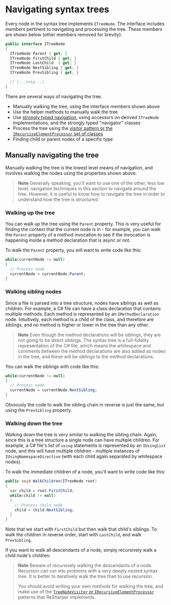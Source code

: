 # Navigating syntax trees

Every node in the syntax tree implements `ITreeNode`. The interface includes members pertinent to navigating and processing the tree. These members are shown below (other members removed for brevity):

```cs
public interface ITreeNode
{
  ITreeNode Parent { get; }
  ITreeNode FirstChild { get; }
  ITreeNode LastChild  { get; }
  ITreeNode NextSibling { get; }
  ITreeNode PrevSibling { get; }

  // [...snip...]
}
```

There are several ways of navigating the tree.

* Manually walking the tree, using the interface members shown above
* Use the helper methods to manually walk the tree
* Use [strongly typed navigation](SyntaxTrees/StronglyTypedNavigation.md), using accessors on derived `ITreeNode` implementations, and the strongly typed "navigator" classes
* Process the tree using the [visitor pattern or the `IRecursiveElementProcessor` set of classes](SyntaxTrees/RecursiveNavigation.md)
* Finding child or parent nodes of a specific type

## Manually navigating the tree

Manually walking the tree is the lowest level means of navigation, and involves walking the nodes using the properties shown above.

> **Note** Generally speaking, you'll want to use one of the other, less low level, navigation techniques in this section to navigate around the tree. However, it is useful to know how to navigate the tree in order to understand how the tree is structured.

### Walking up the tree

You can walk up the tree using the `Parent` property. This is very useful for finding the context that the current node is in - for example, you can walk the `Parent` property of a method invocation to see if the invocation is happening inside a method declaration that is async or not.

To walk the `Parent` property, you will want to write code like this:

```cs
while(currentNode != null)
{
  // Process node
  currentNode = currentNode.Parent;
}
```

### Walking sibling nodes

Since a file is parsed into a tree structure, nodes have siblings as well as children. For example, a C# file can have a class declaration that contains multiple methods. Each method is represented by an `IMethodDeclaration` node. Intuitively, each method is a child of the class, and therefore are siblings, and no method is higher or lower in the tree than any other.

> **Note** Even though the method declarations will be siblings, they are not going to be direct siblings. The syntax tree is a full-fidelity representation of the C# file, which means the whitespace and comments between the method declarations are also added as nodes in the tree, and these will be siblings to the method declarations.

You can walk the siblings with code like this:

```cs
while(currentNode != null)
{
  // Process node
  currentNode = currentNode.NextSibling;
}
```

Obviously the code to walk the sibling chain in reverse is just the same, but using the `PrevSibling` property.

### Walking down the tree

Walking down the tree is very similar to walking the sibling chain. Again, since this is a tree structure a single node can have multiple children. For example, a C# file's list of `using` statements is represented by an `IUsingList` node, and this will have multiple children - multiple instances of `IUsingNamespaceDirective` (with each child again separated by whitespace nodes).

To walk the immediate children of a node, you'll want to write code like this:

```cs
public void WalkChildren(ITreeNode root)
{
  var child = root.FirstChild;
  while(child != null)
  {
    // Process child node
    child = child.NextSibling;
  }
}
```

Note that we start with `FirstChild` but then walk that child's siblings. To walk the children in reverse order, start with `LastChild`, and walk `PrevSibling`.

If you want to walk all descendants of a node, simply recursively walk a child node's children.

> **Note** Beware of recursively walking the descendants of a node. Recursion can run into problems with a very deeply nested syntax tree. It is better to iteratively walk the tree than to use recursion.
>
> You should avoid writing your own methods for walking the tree, and make use of the [`TreeNodeVisitor` or `IRecursiveElementProcessor`](SyntaxTrees/RecursiveNavigation.md) patterns that ReSharper implements.


